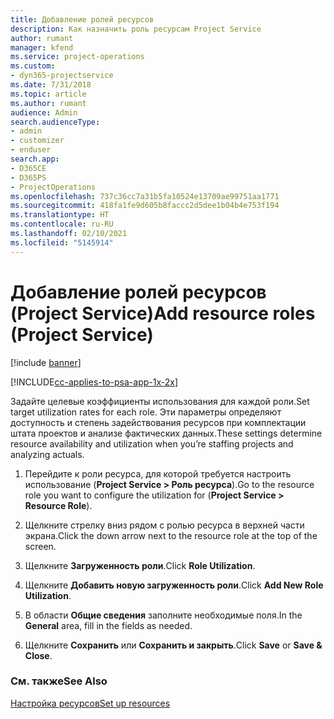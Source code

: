 ```yaml
---
title: Добавление ролей ресурсов
description: Как назначить роль ресурсам Project Service
author: rumant
manager: kfend
ms.service: project-operations
ms.custom:
- dyn365-projectservice
ms.date: 7/31/2018
ms.topic: article
ms.author: rumant
audience: Admin
search.audienceType:
- admin
- customizer
- enduser
search.app:
- D365CE
- D365PS
- ProjectOperations
ms.openlocfilehash: 737c36cc7a31b5fa10524e13709ae99751aa1771
ms.sourcegitcommit: 418fa1fe9d605b8faccc2d5dee1b04b4e753f194
ms.translationtype: HT
ms.contentlocale: ru-RU
ms.lasthandoff: 02/10/2021
ms.locfileid: "5145914"
---
```

# <a name="add-resource-roles-project-service"></a><span data-ttu-id="0eedf-103">Добавление ролей ресурсов (Project Service)</span><span class="sxs-lookup"><span data-stu-id="0eedf-103">Add resource roles (Project Service)</span></span>

[!include [banner](../includes/psa-now-project-operations.md)]

[!INCLUDE[cc-applies-to-psa-app-1x-2x](../includes/cc-applies-to-psa-app-1x-2x.md)]

<span data-ttu-id="0eedf-104">Задайте целевые коэффициенты использования для каждой роли.</span><span class="sxs-lookup"><span data-stu-id="0eedf-104">Set target utilization rates for each role.</span></span> <span data-ttu-id="0eedf-105">Эти параметры определяют доступность и степень задействования ресурсов при комплектации штата проектов и анализе фактических данных.</span><span class="sxs-lookup"><span data-stu-id="0eedf-105">These settings determine resource availability and utilization when you’re staffing projects and analyzing actuals.</span></span>  
  
1.  <span data-ttu-id="0eedf-106">Перейдите к роли ресурса, для которой требуется настроить использование (**Project Service > Роль ресурса**).</span><span class="sxs-lookup"><span data-stu-id="0eedf-106">Go to the resource role you want to configure the utilization for (**Project Service > Resource Role**).</span></span>  
  
2.  <span data-ttu-id="0eedf-107">Щелкните стрелку вниз рядом с ролью ресурса в верхней части экрана.</span><span class="sxs-lookup"><span data-stu-id="0eedf-107">Click the down arrow next to the resource role at the top of the screen.</span></span>  
  
3.  <span data-ttu-id="0eedf-108">Щелкните **Загруженность роли**.</span><span class="sxs-lookup"><span data-stu-id="0eedf-108">Click **Role Utilization**.</span></span>  
  
4.  <span data-ttu-id="0eedf-109">Щелкните **Добавить новую загруженность роли**.</span><span class="sxs-lookup"><span data-stu-id="0eedf-109">Click **Add New Role Utilization**.</span></span>  
  
5.  <span data-ttu-id="0eedf-110">В области **Общие сведения** заполните необходимые поля.</span><span class="sxs-lookup"><span data-stu-id="0eedf-110">In the **General** area, fill in the fields as needed.</span></span>  
  
6.  <span data-ttu-id="0eedf-111">Щелкните **Сохранить** или **Сохранить и закрыть**.</span><span class="sxs-lookup"><span data-stu-id="0eedf-111">Click **Save** or **Save & Close**.</span></span>  
  
### <a name="see-also"></a><span data-ttu-id="0eedf-112">См. также</span><span class="sxs-lookup"><span data-stu-id="0eedf-112">See Also</span></span>  
 [<span data-ttu-id="0eedf-113">Настройка ресурсов</span><span class="sxs-lookup"><span data-stu-id="0eedf-113">Set up resources</span></span>](../psa/set-up-resources.md)
